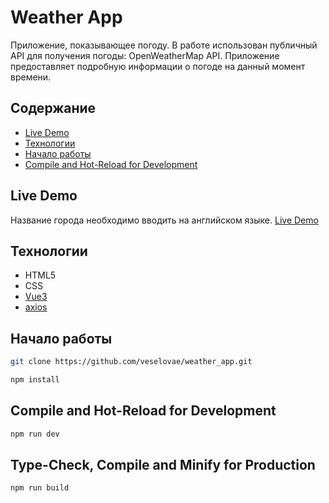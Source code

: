 # Weather App
Приложение, показывающее погоду. В работе использован публичный API для получения погоды: OpenWeatherMap API. Приложение предоставляет подробную информации о погоде на данный момент времени.

## Содержание
- [Live Demo](#Live-Demo)
- [Технологии](#технологии)
- [Начало работы](#начало-работы)
- [Compile and Hot-Reload for Development](#Compile-and-Hot-Reload-for-Development)

## Live Demo
Название города необходимо вводить на английском языке.
[Live Demo](https://veselovae.github.io/weather_app/)

## Технологии
- HTML5
- CSS
- [Vue3](https://v3.ru.vuejs.org/)
- [axios](https://axios-http.com/ru/)

## Начало работы
```sh
git clone https://github.com/veselovae/weather_app.git
```
```sh
npm install
```

## Compile and Hot-Reload for Development
```sh
npm run dev
```

## Type-Check, Compile and Minify for Production
```sh
npm run build
```
